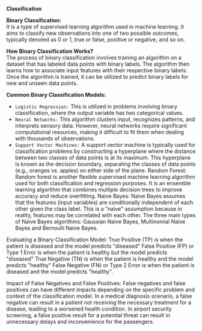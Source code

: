 **Classification**<br/>

**Binary Classification:**<br/>
It is a type of supervised learning algorithm used in machine learning. It aims to classify new observations into one of two possible outcomes, typically denoted as 0 or 1, true or false, positive or negative, and so on.

**How Binary Classification Works?**<br/>The process of binary classification involves training an algorithm on a dataset that has labeled data points with binary labels. The algorithm then learns how to associate input features with their respective binary labels. Once the algorithm is trained, it can be utilized to predict binary labels for new and unseen data points.

**Common Binary Classification Models:**<br/>
- `Logistic Regression:` This is utilized in problems involving binary classification, where the output variable has two categorical values.
- `Neural Networks:` This algorithm clusters input, recognizes patterns, and interprets sensory data. However, neural networks require significant computational resources, making it difficult to fit them when dealing with thousands of observations.
- `Support Vector Machines:` A support vector machine is typically used for
classification problems by constructing a
hyperplane where the distance between two
classes of data points is at its maximum. This
hyperplane is known as the decision boundary,
separating the classes of data points (e.g.,
oranges vs. apples) on either side of the plane.
Random Forest: Random forest is another flexible supervised
machine learning algorithm used for both
classification and regression purposes. It is an
ensemble learning algorithm that combines
multiple decision trees to improve accuracy and
reduce overfitting.
Naive Bayes: Naive Bayes assumes that the features (input
variables) are conditionally independent of each
other given the class label. This is a "naive"
assumption because in reality, features may be
correlated with each other. The three main types
of Naive Bayes algorithms: Gaussian Naive Bayes,
Multinomial Naive Bayes and Bernoulli Naive
Bayes.

Evaluating a Binary Classification Model:
True Positive (TP) is when the patient is diseased
and the model predicts "diseased"
False Positive (FP) or Type 1 Error is when the
patient is healthy but the model predicts
"diseased"
True Negative (TN) is when the patient is healthy
and the model predicts "healthy"
False Negative (FN) or Type 2 Error is when the
patient is diseased and the model predicts
"healthy".

Impact of False Negatives and False Positives:
False negatives and false positives can have
different impacts depending on the specific
problem and context of the classification model.
In a medical diagnosis scenario, a false negative
can result in a patient not receiving the necessary
treatment for a disease, leading to a worsened
health condition.
In airport security screening, a false positive
result for a potential threat can result in
unnecessary delays and inconvenience for the
passengers.